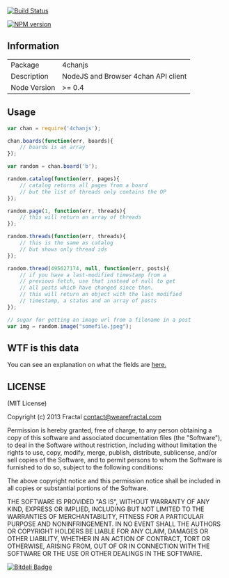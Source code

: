 [![Build Status](https://travis-ci.org/wearefractal/4chanjs.png?branch=master)](https://travis-ci.org/wearefractal/4chanjs)

[![NPM version](https://badge.fury.io/js/4chanjs.png)](http://badge.fury.io/js/4chanjs)

## Information

<table>
<tr> 
<td>Package</td><td>4chanjs</td>
</tr>
<tr>
<td>Description</td>
<td>NodeJS and Browser 4chan API client</td>
</tr>
<tr>
<td>Node Version</td>
<td>>= 0.4</td>
</tr>
</table>

## Usage

```javascript
var chan = require('4chanjs');

chan.boards(function(err, boards){
	// boards is an array
});

var random = chan.board('b');

random.catalog(function(err, pages){
	// catalog returns all pages from a board
	// but the list of threads only contains the OP
});

random.page(1, function(err, threads){
	// this will return an array of threads
});

random.threads(function(err, threads){
	// this is the same as catalog
	// but shows only thread ids
});

random.thread(495627174, null, function(err, posts){
	// if you have a last-modified timestamp from a
	// previous fetch, use that instead of null to get
	// all posts which have changed since then.
	// this will return an object with the last modified
	// timestamp, a status and an array of posts
});

// sugar for getting an image url from a filename in a post
var img = random.image("somefile.jpeg");
```

## WTF is this data

You can see an explanation on what the fields are [here.](https://github.com/4chan/4chan-API)

## LICENSE

(MIT License)

Copyright (c) 2013 Fractal <contact@wearefractal.com>

Permission is hereby granted, free of charge, to any person obtaining
a copy of this software and associated documentation files (the
"Software"), to deal in the Software without restriction, including
without limitation the rights to use, copy, modify, merge, publish,
distribute, sublicense, and/or sell copies of the Software, and to
permit persons to whom the Software is furnished to do so, subject to
the following conditions:

The above copyright notice and this permission notice shall be
included in all copies or substantial portions of the Software.

THE SOFTWARE IS PROVIDED "AS IS", WITHOUT WARRANTY OF ANY KIND,
EXPRESS OR IMPLIED, INCLUDING BUT NOT LIMITED TO THE WARRANTIES OF
MERCHANTABILITY, FITNESS FOR A PARTICULAR PURPOSE AND
NONINFRINGEMENT. IN NO EVENT SHALL THE AUTHORS OR COPYRIGHT HOLDERS BE
LIABLE FOR ANY CLAIM, DAMAGES OR OTHER LIABILITY, WHETHER IN AN ACTION
OF CONTRACT, TORT OR OTHERWISE, ARISING FROM, OUT OF OR IN CONNECTION
WITH THE SOFTWARE OR THE USE OR OTHER DEALINGS IN THE SOFTWARE.


[![Bitdeli Badge](https://d2weczhvl823v0.cloudfront.net/wearefractal/4chanjs/trend.png)](https://bitdeli.com/free "Bitdeli Badge")


